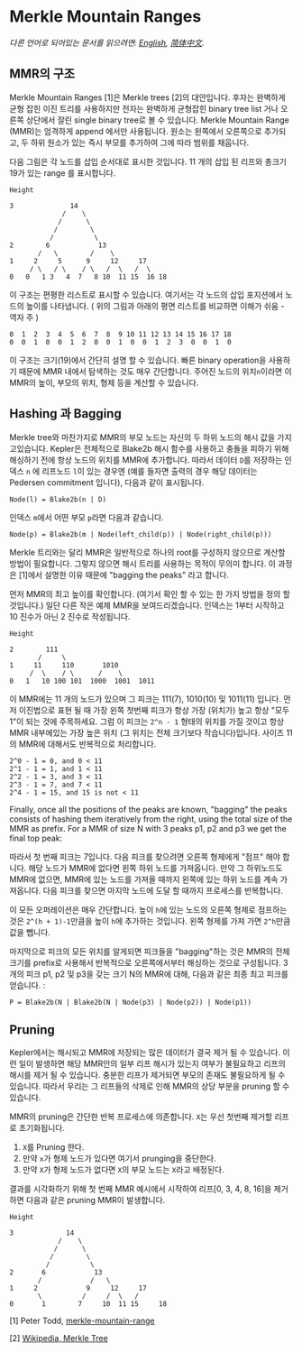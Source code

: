 # Merkle Mountain Ranges

*다른 언어로 되어있는 문서를 읽으려면: [English](mmr.md), [简体中文](mmr_ZH-CN.md).*

## MMR의 구조

Merkle Mountain Ranges [1]은 Merkle trees [2]의 대안입니다. 후자는 완벽하게 균형 잡힌 이진 트리를 사용하지만 전자는 완벽하게 균형잡힌 binary tree list 거나 오른쪽 상단에서 잘린 single binary tree로 볼 수 있습니다. Merkle Mountain Range (MMR)는 엄격하게 append 에서만 사용됩니다. 원소는 왼쪽에서 오른쪽으로 추가되고, 두 하위 원소가 있는 즉시 부모를 추가하여 그에 따라 범위를 채웁니다.

다음 그림은 각 노드를 삽입 순서대로 표시한 것입니다. 11 개의 삽입 된 리프와 총크기 19가 있는 range 를 표시합니다. 

```
Height

3              14
             /    \
            /      \
           /        \
          /          \
2        6            13
       /   \        /    \
1     2     5      9     12     17
     / \   / \    / \   /  \   /  \
0   0   1 3   4  7   8 10  11 15  16 18
```

이 구조는 편평한 리스트로 표시할 수 있습니다. 여기서는 각 노드의 삽입 포지션에서 노드의 높이를 나타냅니다. ( 위의 그림과 아래의 평면 리스트를 비교하면 이해가 쉬움 - 역자 주 ) 

```
0  1  2  3  4  5  6  7  8  9 10 11 12 13 14 15 16 17 18
0  0  1  0  0  1  2  0  0  1  0  0  1  2  3  0  0  1  0
```

이 구조는 크기(19)에서 간단히 설명 할 수 있습니다. 빠른 binary operation을 사용하기 때문에 MMR 내에서 탐색하는 것도 매우 간단합니다. 주어진 노드의 위치`n`이라면 이 MMR의 높이, 부모의 위치, 형제 등을 계산할 수 있습니다.

## Hashing 과 Bagging

Merkle tree와 마찬가지로 MMR의 부모 노드는 자신의 두 하위 노드의 해시 값을 가지고있습니다. Kepler은 전체적으로 Blake2b 해시 함수를 사용하고 충돌을 피하기 위해 해싱하기 전에 항상 노드의 위치를 ​​MMR에 추가합니다. 따라서 데이터 `D`를 저장하는 인덱스 ​`n` 에 리프노드 `l`이 있는 경우엔  (예를 들자면 출력의 경우 해당 데이터는 Pedersen commitment 입니다), 다음과 같이 표시됩니다.

```
Node(l) = Blake2b(n | D)
```

인덱스 `m`에서 어떤 부모 `p`라면 다음과 같습니다.

```
Node(p) = Blake2b(m | Node(left_child(p)) | Node(right_child(p)))
```

Merkle 트리와는 달리 MMR은 일반적으로 하나의 root를 구성하지 않으므로 계산할 방법이 필요합니다. 그렇지 않으면 해시 트리를 사용하는 목적이 무의미 합니다. 이 과정은 [1]에서 설명한 이유 때문에 "bagging the peaks" 라고 합니다.

먼저 MMR의 최고 높이를 확인합니다. (여기서 확인 할 수 있는 한 가지 방법을 정의 할 것입니다.) 일단 다른 작은 예제 MMR을 보여드리겠습니다. 인덱스는 1부터 시작하고 10 진수가 아닌 2 진수로 작성됩니다.

```
Height

2        111
       /     \
1     11     110       1010
     /  \    / \      /    \
0   1   10 100 101  1000  1001  1011
```

이 MMR에는 11 개의 노드가 있으며 그 피크는 111(7), 1010(10) 및 1011(11) 입니다. 먼저 이진법으로 표현 될 때 가장 왼쪽 첫번째 피크가 항상 가장 (위치가) 높고 항상 "모두 1"이 되는 것에 주목하세요. 그럼 이 피크는 `2^n - 1` 형태의 위치를 ​​가질 것이고 항상 MMR 내부에있는 가장 높은 위치 (그 위치는 전체 크기보다 작습니다)입니다. 사이즈 11의 MMR에 대해서도 반복적으로 처리합니다.

```
2^0 - 1 = 0, and 0 < 11
2^1 - 1 = 1, and 1 < 11
2^2 - 1 = 3, and 3 < 11
2^3 - 1 = 7, and 7 < 11
2^4 - 1 = 15, and 15 is not < 11
```

Finally, once all the positions of the peaks are known, "bagging" the peaks
consists of hashing them iteratively from the right, using the total size of
the MMR as prefix. For a MMR of size N with 3 peaks p1, p2 and p3 we get the
final top peak:

따라서 첫 번째 피크는 7입니다. 다음 피크를 찾으려면 오른쪽 형제에게 "점프" 해야 합니다. 해당 노드가 MMR에 없다면 왼쪽 하위 노드를 가져옵니다. 만약 그 하위노드도 MMR에 없으면, MMR에 있는 노드를 가져올 때까지 왼쪽에 있는 하위 노드를 계속 가져옵니다. 다음 피크를 찾으면 마지막 노드에 도달 할 때까지 프로세스를 반복합니다.

이 모든 오퍼레이션은 매우 간단합니다. 높이 `h`에 있는 노드의 오른쪽 형제로 점프하는 것은 `2^(h + 1)-1`만큼을 높이 `h`에 추가하는 것입니다. 왼쪽 형제를 가져 가면 `2^h`만큼 값을 뺍니다.

마지막으로 피크의 모든 위치를 알게되면 피크들을 "bagging"하는 것은 MMR의 전체 크기를 prefix로 사용해서 반복적으로 오른쪽에서부터 해싱하는 것으로 구성됩니다. 3 개의 피크 p1, p2 및 p3을 갖는 크기 N의 MMR에 대해, 다음과 같은 최종 최고 피크를 얻습니다. :


```
P = Blake2b(N | Blake2b(N | Node(p3) | Node(p2)) | Node(p1))
```

## Pruning

Kepler에서는 해시되고 MMR에 저장되는 많은 데이터가 결국 제거 될 수 있습니다. 이런 일이 발생하면 해당 MMR안의 일부 리프 해시가 있는지 여부가 불필요하고 리프의 해시를 제거 될 수 있습니다. 충분한 리프가 제거되면 부모의 존재도 불필요하게 될 수 있습니다. 따라서 우리는 그 리프들의 삭제로 인해 MMR의 상당 부분을 pruning 할 수 있습니다.

MMR의 pruning은 간단한 반복 프로세스에 의존합니다. `X`는 우선 첫번째 제거할 리프로 초기화됩니다.

1. `X`를 Pruning 한다.
1. 만약 `x`가 형제 노드가 있다면 여기서 prunging을 중단한다.
1. 만약 `X`가 형제 노드가 없다면 `X`의 부모 노드는 `X`라고 배정된다.

결과를 시각화하기 위해 첫 번째 MMR 예시에서 시작하여 리프[0, 3, 4, 8, 16]을 제거하면 다음과 같은 pruning MMR이 발생합니다.


```
Height

3             14
            /    \
           /      \
          /        \
         /          \
2       6            13
       /            /   \
1     2            9     12     17
       \          /     /  \   /  
0       1        7     10  11 15     18
```

[1] Peter Todd, [merkle-mountain-range](https://github.com/opentimestamps/opentimestamps-server/blob/master/doc/merkle-mountain-range.md)

[2] [Wikipedia, Merkle Tree](https://en.wikipedia.org/wiki/Merkle_tree)
